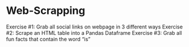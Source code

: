 # Web-Scrapping
Exercise #1: Grab all social links on webpage in 3 different ways
Exercise #2: Scrape an HTML table into a Pandas Dataframe
Exercise #3: Grab all fun facts that contain the word “is”
